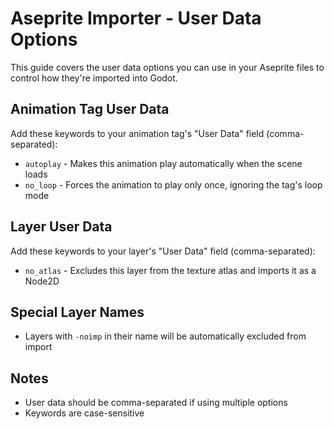 # Aseprite Importer - User Data Options

This guide covers the user data options you can use in your Aseprite files to control how they're imported into Godot.

## Animation Tag User Data

Add these keywords to your animation tag's "User Data" field (comma-separated):

- `autoplay` - Makes this animation play automatically when the scene loads
- `no_loop` - Forces the animation to play only once, ignoring the tag's loop mode

## Layer User Data

Add these keywords to your layer's "User Data" field (comma-separated):

- `no_atlas` - Excludes this layer from the texture atlas and imports it as a Node2D

## Special Layer Names

- Layers with `-noimp` in their name will be automatically excluded from import

## Notes

- User data should be comma-separated if using multiple options
- Keywords are case-sensitive

